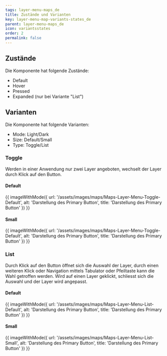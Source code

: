 ```yaml
---
tags: layer-menu-maps_de
title: Zustände und Varianten
key: layer-menu-map-variants-states_de
parent: layer-menu-maps_de
icon: variantsstates
order: 2
permalink: false  
---
```


## Zustände
Die Komponente hat folgende Zustände:
- Default
- Hover
- Pressed
- Expanded (nur bei Variante "List")

## Varianten
Die Komponente hat folgende Varianten:
- Mode: Light/Dark
- Size: Default/Small
- Type: Toggle/List

### Toggle
Werden in einer Anwendung nur zwei Layer angeboten, wechselt der Layer durch Klick auf den Button.

#### Default
{{ imageWithMode({
  url: '/assets/images/maps/Maps-Layer-Menu-Toggle-Default',
  alt: 'Darstellung des Primary Button',
  title: 'Darstellung des Primary Button'
}) }}

#### Small
{{ imageWithMode({
  url: '/assets/images/maps/Maps-Layer-Menu-Toggle-Default',
  alt: 'Darstellung des Primary Button',
  title: 'Darstellung des Primary Button'
}) }}


### List 
Durch Klick auf den Button öffnet sich die Auswahl der Layer, durch einen weiteren Klick oder Navigation mittels Tabulator oder Pfeiltaste kann die Wahl getroffen werden. Wird auf einen Layer geklickt, schliesst sich die Auswahl und der Layer wird angepasst.

#### Default
{{ imageWithMode({
  url: '/assets/images/maps/Maps-Layer-Menu-List-Default',
  alt: 'Darstellung des Primary Button',
  title: 'Darstellung des Primary Button'
}) }}

#### Small
{{ imageWithMode({
  url: '/assets/images/maps/Maps-Layer-Menu-List-Small',
  alt: 'Darstellung des Primary Button',
  title: 'Darstellung des Primary Button'
}) }}